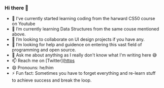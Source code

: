 ### Hi there 👋

- 🔭 I’ve currently started learning coding from the harward CS50 course on Youtube
- 🌱 I’m currently learning Data Structures from the same couse mentioned above.
- 👯 I’m looking to collaborate on UI design projects if you have any.
- 🤔 I’m looking for help and guidence on entering this vast field of programming and open source.
- 💬 Ask me about anything as I really don't know what I'm writing here 😅
- 📫 Reach me on [Twitter]([https](https://twitter.com/NishaantKrSingh)
- 😄 Pronouns: he/him
- ⚡ Fun fact: Sometimes you have to forget everything and re-learn stuff to achieve success and break the loop.

